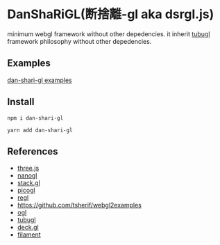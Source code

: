 # DanShaRiGL(断捨離-gl aka dsrgl.js)

minimum webgl framework without other depedencies. it inherit [tubugl](https://github.com/kenjiSpecial/tubugl) framework philosophy without other depedencies.

## Examples

[dan-shari-gl examples](https://kenjispecial.github.io/dan-shari-gl/)

## Install

`npm i dan-shari-gl`

`yarn add dan-shari-gl`

## References

- [three.js](https://github.com/mrdoob/three.js/)
- [nanogl](https://github.com/plepers/nanogl/)
- [stack.gl](http://stack.gl/)
- [picogl](https://tsherif.github.io/picogl.js/)
- [regl](https://github.com/regl-project/regl)
- https://github.com/tsherif/webgl2examples
- [ogl](https://github.com/oframe/ogl)
- [tubugl](https://github.com/kenjiSpecial/tubugl)
- [deck.gl](https://deck.gl/#/)
- [filament](https://github.com/google/filament)
